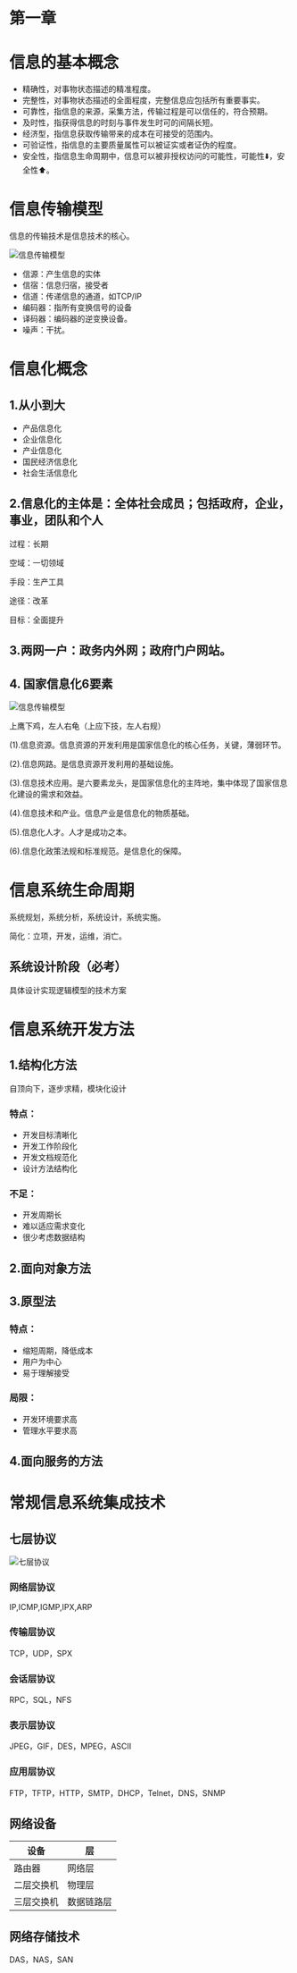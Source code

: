 <!-- 21年5月高项004 -->
# 第一章
# 信息的基本概念
* 精确性，对事物状态描述的精准程度。
* 完整性，对事物状态描述的全面程度，完整信息应包括所有重要事实。
* 可靠性，指信息的来源，采集方法，传输过程是可以信任的，符合预期。
* 及时性，指获得信息的时刻与事件发生时可的间隔长短。
* 经济型，指信息获取传输带来的成本在可接受的范围内。
* 可验证性，指信息的主要质量属性可以被证实或者证伪的程度。
* 安全性，指信息生命周期中，信息可以被非授权访问的可能性，可能性⬇️，安全性⬆️。

# 信息传输模型
信息的传输技术是信息技术的核心。

![信息传输模型](/images/1/信息传输模型.png)


* 信源：产生信息的实体
* 信宿：信息归宿，接受者
* 信道：传递信息的通道，如TCP/IP
* 编码器：指所有变换信号的设备
* 译码器：编码器的逆变换设备。
* 噪声：干扰。

# 信息化概念
## 1.从小到大
* 产品信息化
* 企业信息化
* 产业信息化
* 国民经济信息化
* 社会生活信息化

## 2.信息化的主体是：全体社会成员；包括政府，企业，事业，团队和个人
过程：长期

空域：一切领域

手段：生产工具

途径：改革

目标：全面提升

## 3.两网一户：政务内外网；政府门户网站。

## 4. 国家信息化6要素

![信息传输模型](/images/1/国家信息化体系六要素关系图.png)

上鹰下鸡，左人右龟（上应下技，左人右规）

(1).信息资源。信息资源的开发利用是国家信息化的核心任务，关键，薄弱环节。

(2).信息网路。是信息资源开发利用的基础设施。

(3).信息技术应用。是六要素龙头，是国家信息化的主阵地，集中体现了国家信息化建设的需求和效益。

(4).信息技术和产业。信息产业是信息化的物质基础。

(5).信息化人才。人才是成功之本。

(6).信息化政策法规和标准规范。是信息化的保障。

# 信息系统生命周期

系统规划，系统分析，系统设计，系统实施。

简化：立项，开发，运维，消亡。

## 系统设计阶段（必考）
具体设计实现逻辑模型的技术方案

# 信息系统开发方法

## 1.结构化方法
自顶向下，逐步求精，模块化设计

### 特点：
* 开发目标清晰化
* 开发工作阶段化
* 开发文档规范化
* 设计方法结构化

### 不足：
* 开发周期长
* 难以适应需求变化
* 很少考虑数据结构

## 2.面向对象方法
## 3.原型法
### 特点：
* 缩短周期，降低成本
* 用户为中心
* 易于理解接受

### 局限：
* 开发环境要求高
* 管理水平要求高

## 4.面向服务的方法

# 常规信息系统集成技术
## 七层协议

![七层协议](/images/1/七层协议.jpeg)

### 网络层协议
IP,ICMP,IGMP,IPX,ARP

### 传输层协议
TCP，UDP，SPX

### 会话层协议
RPC，SQL，NFS

### 表示层协议
JPEG，GIF，DES，MPEG，ASCII

### 应用层协议
FTP，TFTP，HTTP，SMTP，DHCP，Telnet，DNS，SNMP

## 网络设备

|设备|层|
|-|-|
|路由器 | 网络层|
|二层交换机 | 物理层|
|三层交换机 | 数据链路层|

## 网络存储技术
DAS，NAS，SAN





